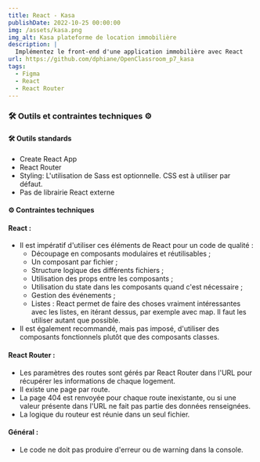 ```yaml
---
title: React - Kasa
publishDate: 2022-10-25 00:00:00
img: /assets/kasa.png 
img_alt: Kasa plateforme de location immobilière
description: |
  Implémentez le front-end d'une application immobilière avec React 
url: https://github.com/dphiane/OpenClassroom_p7_kasa
tags:
  - Figma
  - React
  - React Router
---
```



### 🛠 Outils et contraintes techniques ⚙️

#### 🛠 Outils standards
- Create React App
- React Router
- Styling: L'utilisation de Sass est optionnelle. CSS est à utiliser par défaut.
- Pas de librairie React externe

#### ⚙️ Contraintes techniques

#### React :

- Il est impératif d'utiliser ces éléments de React pour un code de qualité :
  - Découpage en composants modulaires et réutilisables ;
  - Un composant par fichier ;
  - Structure logique des différents fichiers ;
  - Utilisation des props entre les composants ;
  - Utilisation du state dans les composants quand c'est nécessaire ;
  - Gestion des événements ;
  - Listes : React permet de faire des choses vraiment intéressantes avec les listes, en itérant dessus, par exemple avec map. Il faut les utiliser autant que possible.
- Il est également recommandé, mais pas imposé, d'utiliser des composants fonctionnels plutôt que des composants classes.

#### React Router :

- Les paramètres des routes sont gérés par React Router dans l'URL pour récupérer les informations de chaque logement.
- Il existe une page par route.
- La page 404 est renvoyée pour chaque route inexistante, ou si une valeur présente dans l'URL ne fait pas partie des données renseignées.
- La logique du routeur est réunie dans un seul fichier.

#### Général :

- Le code ne doit pas produire d'erreur ou de warning dans la console.
